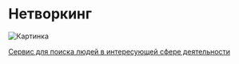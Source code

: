 # Нетворкинг

![Картинка](https://pp.vk.me/c628426/v628426643/2ece9/MlZL0sNR4LE.jpg)

[Сервис для поиска людей в интересующей сфере деятельности](https://www.meetup.com/)